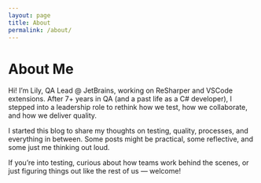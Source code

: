 ```yaml
---
layout: page
title: About
permalink: /about/
---
```


# About Me

Hi! I’m Lily, QA Lead @ JetBrains, working on ReSharper and VSCode extensions. After 7+ years in QA (and a past life as a C# developer), I stepped into a leadership role to rethink how we test, how we collaborate, and how we deliver quality.

I started this blog to share my thoughts on testing, quality, processes, and everything in between. Some posts might be practical, some reflective, and some just me thinking out loud.

If you’re into testing, curious about how teams work behind the scenes, or just figuring things out like the rest of us — welcome!